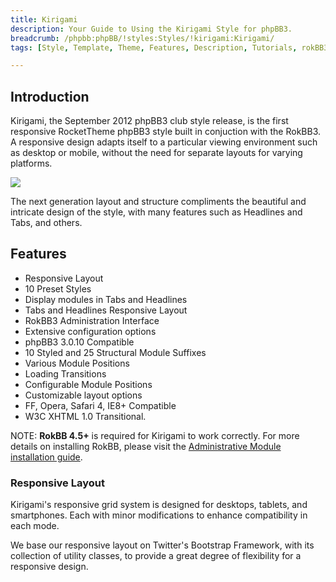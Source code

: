 ```yaml
---
title: Kirigami
description: Your Guide to Using the Kirigami Style for phpBB3.
breadcrumb: /phpbb:phpBB/!styles:Styles/!kirigami:Kirigami/
tags: [Style, Template, Theme, Features, Description, Tutorials, rokBB3]

---
```


Introduction
-----

Kirigami, the September 2012 phpBB3 club style release, is the first responsive RocketTheme phpBB3 style built in conjuction with the RokBB3. A responsive design adapts itself to a particular viewing environment such as desktop or mobile, without the need for separate layouts for varying platforms. 

![][style]

The next generation layout and structure compliments the beautiful and intricate design of the style, with many features such as Headlines and Tabs, and others.

Features
-----

* Responsive Layout
* 10 Preset Styles
* Display modules in Tabs and Headlines
* Tabs and Headlines Responsive Layout
* RokBB3 Administration Interface
* Extensive configuration options
* phpBB3 3.0.10 Compatible
* 10 Styled and 25 Structural Module Suffixes
* Various Module Positions
* Loading Transitions
* Configurable Module Positions
* Customizable layout options
* FF, Opera, Safari 4, IE8+ Compatible
* W3C XHTML 1.0 Transitional.

NOTE: **RokBB 4.5+** is required for Kirigami to work correctly. For more details on installing RokBB, please visit the [Administrative Module installation guide][adminguide].

### Responsive Layout

Kirigami's responsive grid system is designed for desktops, tablets, and smartphones. Each with minor modifications to enhance compatibility in each mode.

We base our responsive layout on Twitter's Bootstrap Framework, with its collection of utility classes, to provide a great degree of flexibility for a responsive design.

[adminguide]: ../../start/styles.md#installing-administrative-modules
[style]: assets/kirigami.jpeg
[rokbridge]: http://www.rockettheme.com/extensions-joomla/rokbridge